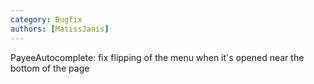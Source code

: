 ```yaml
---
category: Bugfix
authors: [MatissJanis]
---
```


PayeeAutocomplete: fix flipping of the menu when it's opened near the bottom of the page
